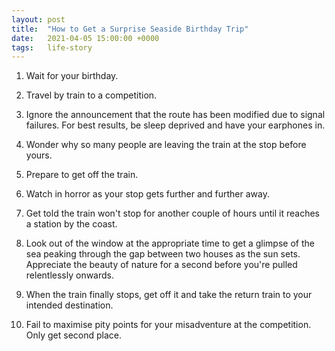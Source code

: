 ```yaml
---
layout: post
title:  "How to Get a Surprise Seaside Birthday Trip"
date:   2021-04-05 15:00:00 +0000
tags:   life-story
---
```


1. Wait for your birthday.

2. Travel by train to a competition.

3. Ignore the announcement that the route has been modified due to signal failures. For best results, be sleep deprived and have your earphones in.

4. Wonder why so many people are leaving the train at the stop before yours.

5. Prepare to get off the train.

6. Watch in horror as your stop gets further and further away.

7. Get told the train won't stop for another couple of hours until it reaches a station by the coast.

8. Look out of the window at the appropriate time to get a glimpse of the sea peaking through the gap between two houses as the sun sets. Appreciate the beauty of nature for a second before you're pulled relentlessly onwards.

9. When the train finally stops, get off it and take the return train to your intended destination.

10. Fail to maximise pity points for your misadventure at the competition. Only get second place.

